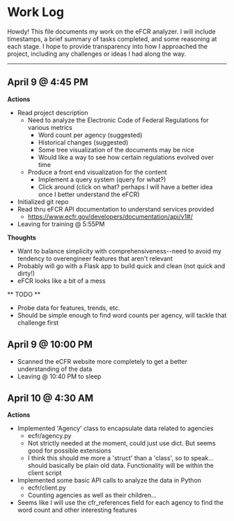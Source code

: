 # Work Log

Howdy!
This file documents my work on the eFCR analyzer.
I will include timestamps, a brief summary of tasks completed, and some reasoning at each stage.
I hope to provide transparency into how I approached the project, including any challenges or ideas I had along the way.

---

## April 9 @ 4:45 PM

**Actions**

- Read project description
    - Need to analyze the Electronic Code of Federal Regulations for various metrics
        - Word count per agency (suggested)
        - Historical changes (suggested)
        - Some tree visualization of the documents may be nice
        - Would like a way to see how certain regulations evolved over time
    - Produce a front end visualization for the content
        - Implement a query system (query for what?)
        - Click around (click on what? perhaps I will have a better idea once I better understand the eFCR)
- Initialized git repo
- Read thru eFCR API documentation to understand services provided
    - https://www.ecfr.gov/developers/documentation/api/v1#/
- Leaving for training @ 5:55PM

**Thoughts**

- Want to balance simplicity with comprehensiveness--need to avoid my tendency to overengineer features that aren't relevant
- Probably will go with a Flask app to build quick and clean (not quick and dirty!)
- eFCR looks like a bit of a mess

** TODO **

- Probe data for features, trends, etc.
- Should be simple enough to find word counts per agency, will tackle that challenge first

## April 9 @ 10:00 PM

- Scanned the eCFR website more completely to get a better understanding of the data
- Leaving @ 10:40 PM to sleep

## April 10 @ 4:30 AM

**Actions**

- Implemented 'Agency' class to encapsulate data related to agencies
    - ecfr/agency.py
    - Not strictly needed at the moment, could just use dict. But seems good for possible extensions
    - I think this should me more a 'struct' than a 'class', so to speak... should basically be plain old data. Functionality will be within the client script
- Implemented some basic API calls to analyze the data in Python
    - ecfr/client.py
    - Counting agencies as well as their children... 
- Seems like I will use the cfr_references field for each agency to find the word count and other interesting features
